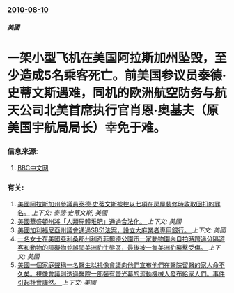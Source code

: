 ### [2010-08-10](/news/2010/08/10/index.md)

##### 美國
#  一架小型飞机在美国阿拉斯加州坠毁，至少造成5名乘客死亡。前美国参议员泰德·史蒂文斯遇难，同机的欧洲航空防务与航天公司北美首席执行官肖恩·奥基夫（原美国宇航局局长）幸免于难。




### 信息来源:

1. [BBC中文网](http://www.bbc.co.uk/zhongwen/simp/world/2010/08/100810_brief_alaska_crash.shtml)

### 有关:

1. [美國阿拉斯加州參議員泰德·史蒂文斯被控以七項在房屋裝修時收取回扣的罪名。](/news/2008/07/29/美國阿拉斯加州參議員泰德-史蒂文斯被控以七項在房屋裝修時收取回扣的罪名.md) _上下文: 泰德·史蒂文斯, 美國_
2. [美國華盛頓州將「人類屍體堆肥」通過合法化。 ](/news/2019/05/1/美國華盛頓州將-人類屍體堆肥-通過合法化.md) _上下文: 美國_
3. [美國加利福尼亞州議會通過SB51法案，設立大麻業者專用銀行。 ](/news/2019/05/1/美國加利福尼亞州議會通過SB51法案-設立大麻業者專用銀行.md) _上下文: 美國_
4. [一名女士在美國亞利桑那州利奇菲爾德公園市一家動物園內自拍時跨過分隔遊客和動物的障礙物並誤闖美洲豹生態區，最後被一隻美洲豹襲擊受傷。 ](/news/2019/03/9/一名女士在美國亞利桑那州利奇菲爾德公園市一家動物園內自拍時跨過分隔遊客和動物的障礙物並誤闖美洲豹生態區-最後被一隻美洲豹.md) _上下文: 美國_
5. [美國一個家庭聲稱一名醫生以視像會議向他們宣布他們在醫院留醫的家人命不久矣。視像會議則透過醫院一部裝有螢光幕的流動機械人發布給家人們。事件引起社會譁然。 ](/news/2019/03/8/美國一個家庭聲稱一名醫生以視像會議向他們宣布他們在醫院留醫的家人命不久矣-視像會議則透過醫院一部裝有螢光幕的流動機械人發.md) _上下文: 美國_
